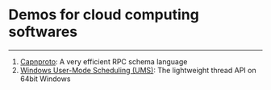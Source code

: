 # Demos for cloud computing softwares
--------------------


1. [Capnproto](capnproto/): A very efficient RPC schema language
2. [Windows User-Mode Scheduling (UMS)](windows-ums/): The lightweight thread API on 64bit Windows  